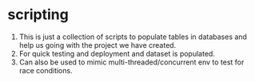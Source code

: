 # scripting

1. This is just a collection of scripts to populate tables in databases and help us going with the project we have created.
2. For quick testing and deployment and dataset is populated.
3. Can also be used to mimic multi-threaded/concurrent env to test for race conditions.
